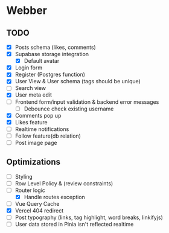 # Webber

## TODO

- [x] Posts schema (likes, comments)
- [x] Supabase storage integration
  - [x] Default avatar
- [x] Login form
- [x] Register (Postgres function)
- [x] User View & User schema (tags should be unique)
- [ ] Search view
- [x] User meta edit
- [ ] Frontend form/input validation & backend error messages
  - [ ] Debounce check existing username
- [x] Comments pop up
- [x] Likes feature
- [ ] Realtime notifications
- [ ] Follow feature(db relation)
- [ ] Post image page

## Optimizations

- [ ] Styling
- [ ] Row Level Policy & (review constraints)
- [ ] Router logic
  - [x] Handle routes exception
- [ ] Vue Query Cache
- [x] Vercel 404 redirect
- [ ] Post typography (links, tag highlight, word breaks, linkifyjs)
- [ ] User data stored in Pinia isn't reflected realtime
